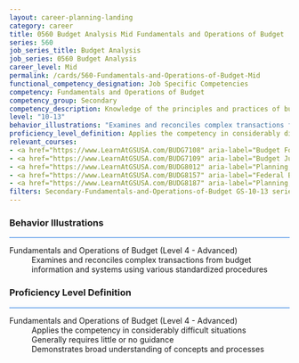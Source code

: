 ```yaml
---
layout: career-planning-landing
category: career
title: 0560 Budget Analysis Mid Fundamentals and Operations of Budget
series: 560
job_series_title: Budget Analysis
job_series: 0560 Budget Analysis
career_level: Mid
permalink: /cards/560-Fundamentals-and-Operations-of-Budget-Mid
functional_competency_designation: Job Specific Competencies
competency: Fundamentals and Operations of Budget
competency_group: Secondary
competency_description: Knowledge of the principles and practices of budget administration and analysis; including preparing, justifying, reporting on, and executing the budget; and the relationships among program, budget, accounting, and reporting systems
level: "10-13"
behavior_illustrations: "Examines and reconciles complex transactions from budget information and systems using various standardized procedures"
proficiency_level_definition: Applies the competency in considerably difficult situations ? Generally requires little or no guidance ? Demonstrates broad understanding of concepts and processes
relevant_courses: 
- <a href="https://www.LearnAtGSUSA.com/BUDG7108" aria-label="Budget Formulation (BUDG7101), GSU - https://www.LearnAtGSUSA.com/BUDG7108">Budget Formulation (BUDG7101), GSU</a>
- <a href="https://www.LearnAtGSUSA.com/BUDG7109" aria-label="Budget Justification and Presentation (BUDG7102), GSU - https://www.LearnAtGSUSA.com/BUDG7109">Budget Justification and Presentation (BUDG7102), GSU</a>
- <a href="https://www.LearnAtGSUSA.com/BUDG8012" aria-label="Planning, Programming, Budgeting and Execution (PPBE), Army (BUDG8001), GSU - https://www.LearnAtGSUSA.com/BUDG8012">Planning, Programming, Budgeting and Execution (PPBE), Army (BUDG8001), GSU</a>
- <a href="https://www.LearnAtGSUSA.com/BUDG8157" aria-label="Federal Budget Analysis Using Microsoft Excel (BUDG8150), GSU - https://www.LearnAtGSUSA.com/BUDG8157">Federal Budget Analysis Using Microsoft Excel (BUDG8150), GSU</a>
- <a href="https://www.LearnAtGSUSA.com/BUDG8187" aria-label="Planning, Budgeting and Performance Measurement (BUDG8180), GSU - https://www.LearnAtGSUSA.com/BUDG8187">Planning, Budgeting and Performance Measurement (BUDG8180), GSU</a>
filters: Secondary-Fundamentals-and-Operations-of-Budget GS-10-13 series-0560
---
```


<div class="desktop:grid-col-6 margin-y-3">
  <div class="border-top-2 bg-white padding-3 shadow-5 height-full members-hover border-1px button-border border-top-blue radius-lg card-text-color">
    <h3>Behavior Illustrations</h3>
    <hr style="background-color: #1b74e0 !important;"/>
    <dl class="text-base card-content-color"><dt>Fundamentals and Operations of Budget (Level 4 - Advanced)</dt><dd>Examines and reconciles complex transactions from budget information and systems using various standardized procedures</dd></dl>
  </div>
</div>
<div class="desktop:grid-col-6 margin-y-3">
  <div class="border-top-2 bg-white padding-3 shadow-5 height-full members-hover border-1px button-border border-top-blue radius-lg card-text-color">
    <h3>Proficiency Level Definition</h3>
     <hr style="background-color: #1b74e0 !important;"/>
    <dl class="text-base card-content-color"><dt>Fundamentals and Operations of Budget (Level 4 - Advanced)</dt><dd>Applies the competency in considerably difficult situations </dd><dd> Generally requires little or no guidance </dd><dd> Demonstrates broad understanding of concepts and processes</dd></dl>
  </div>
</div>